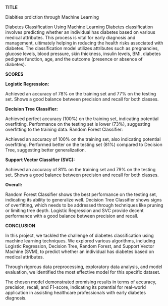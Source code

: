 **TITLE**

Diabities prdiction through Machine Learning

Diabetes Classification Using Machine Learning Diabetes classification involves predicting whether an individual has diabetes based on various medical attributes. This process is vital for early diagnosis and management, ultimately helping in reducing the health risks associated with diabetes. The classification model utilizes attributes such as pregnancies, glucose levels, blood pressure, skin thickness, insulin levels, BMI, diabetes pedigree function, age, and the outcome (presence or absence of diabetes).

**SCORES**

**Logistic Regression:**

Achieved an accuracy of 78% on the training set and 77% on the testing set.
Shows a good balance between precision and recall for both classes.

**Decision Tree Classifier:**

Achieved perfect accuracy (100%) on the training set, indicating potential overfitting.
Performance on the testing set is lower (73%), suggesting overfitting to the training data.
Random Forest Classifier:

Achieved an accuracy of 100% on the training set, also indicating potential overfitting.
Performed better on the testing set (81%) compared to Decision Tree, suggesting better generalization.

**Support Vector Classifier (SVC):**

Achieved an accuracy of 81% on the training set and 79% on the testing set.
Shows a good balance between precision and recall for both classes.

**Overall:**

Random Forest Classifier shows the best performance on the testing set, indicating its ability to generalize well.
Decision Tree Classifier shows signs of overfitting, which needs to be addressed through techniques like pruning or limiting tree depth.
Logistic Regression and SVC provide decent performance with a good balance between precision and recall.



**CONCLUSION**

In this project, we tackled the challenge of diabetes classification using machine learning techniques. We explored various algorithms, including Logistic Regression, Decision Tree, Random Forest, and Support Vector Machine (SVM), to predict whether an individual has diabetes based on medical attributes.

Through rigorous data preprocessing, exploratory data analysis, and model evaluation, we identified the most effective model for this specific dataset.

The chosen model demonstrated promising results in terms of accuracy, precision, recall, and F1-score, indicating its potential for real-world application in assisting healthcare professionals with early diabetes diagnosis.
